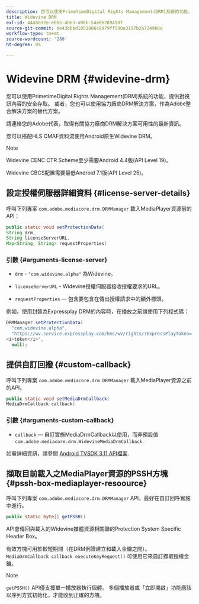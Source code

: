 ```yaml
---
description: 您可以使用PrimetimeDigital Rights Management(DRM)系統的功能，提供對視訊內容的安全存取。 或者，您也可以使用協力廠商DRM解決方案，作為Adobe整合解決方案的替代方案。
title: Widevine DRM
exl-id: 44ab032e-e665-4b63-a08b-54e862894987
source-git-commit: be43bbbd1051886c8979ff590a3197b2a7249b6a
workflow-type: tm+mt
source-wordcount: '288'
ht-degree: 0%

---
```


# Widevine DRM {#widevine-drm}

您可以使用PrimetimeDigital Rights Management(DRM)系統的功能，提供對視訊內容的安全存取。 或者，您也可以使用協力廠商DRM解決方案，作為Adobe整合解決方案的替代方案。

請連絡您的Adobe代表，取得有關協力廠商DRM解決方案可用性的最新資訊。

<!--<a id="section_1385440013EF4A9AA45B6AC98919E662"></a>-->

您可以搭配HLS CMAF資料流使用Android原生Widevine DRM。

>[!NOTE]
>
> Widevine CENC CTR Scheme至少需要Android 4.4版(API Level 19)。
>
> Widevine CBCS配置需要最低Android 7.1版(API Level 25)。

## 設定授權伺服器詳細資料 {#license-server-details}

呼叫下列專案 `com.adobe.mediacore.drm.DRMManager` 載入MediaPlayer資源前的API：

```java
public static void setProtectionData(
String drm,
String licenseServerURL,
Map<String, String> requestProperties)
```

### 引數 {#arguments-license-server}

* `drm` - `"com.widevine.alpha"` 為Widevine。

* `licenseServerURL` - Widevine授權伺服器接收授權要求的URL。

* `requestProperties`  — 包含要包含在傳出授權請求中的額外標頭。

例如，使用封裝為Expressplay DRM的內容時，在播放之前請使用下列程式碼：

```java
DRMManager.setProtectionData(
  "com.widevine.alpha",  
  "https://wv.service.expressplay.com/hms/wv/rights/?ExpressPlayToken= 
<i>token</i>",  
  null);
```

## 提供自訂回撥 {#custom-callback}

呼叫下列專案 `com.adobe.mediacore.drm.DRMManager` 載入MediaPlayer資源之前的API。

```java
public static void setMediaDrmCallback(
MediaDrmCallback callback)
```

### 引數 {#arguments-custom-callback}

* `callback`  — 自訂實施MediaDrmCallback以使用，而非預設值 `com.adobe.mediacore.drm.WidevineMediaDrmCallback`.

如需詳細資訊，請參閱 [Android TVSDK 3.11 API檔案](https://help.adobe.com/en_US/primetime/api/psdk/javadoc3.11/index.html).

## 擷取目前載入之MediaPlayer資源的PSSH方塊 {#pssh-box-mediaplayer-resoource}

呼叫下列專案 `com.adobe.mediacore.drm.DRMManager` API，最好在自訂回呼實施中進行。

```java
public static byte[] getPSSH()
```

API會傳回與載入的Widevine媒體資源相關聯的Protection System Specific Header Box。

有效方塊可用於較短期間（在DRM例證建立和載入金鑰之間）。 `MediaDrmCallback callback executeKeyRequest()` 可使用它來自訂擷取授權金鑰。

>[!NOTE]
>
> `getPSSH()` API僅支援單一播放器執行個體。 多個播放器或「立即開啟」功能應該以序列方式初始化，才能收到正確的方塊。
